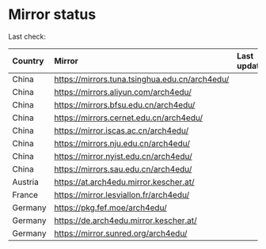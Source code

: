 <script src="./time.js"></script>
# Mirror status
Last check: <script type="text/javascript">localize(1714213193.7771642);</script>

|Country|Mirror|Last update|
|:------|:-----|:----------|
|China|https://mirrors.tuna.tsinghua.edu.cn/arch4edu/|<script type="text/javascript">localize(1714199438);</script>|
|China|https://mirrors.aliyun.com/arch4edu/|<script type="text/javascript">localize(1714157042);</script>|
|China|https://mirrors.bfsu.edu.cn/arch4edu/|<script type="text/javascript">localize(1714071072);</script>|
|China|https://mirrors.cernet.edu.cn/arch4edu/|<script type="text/javascript">localize(1714199438);</script>|
|China|https://mirror.iscas.ac.cn/arch4edu/|<script type="text/javascript">localize(1714157042);</script>|
|China|https://mirrors.nju.edu.cn/arch4edu/|<script type="text/javascript">localize(1714157042);</script>|
|China|https://mirror.nyist.edu.cn/arch4edu/|<script type="text/javascript">localize(1714157042);</script>|
|China|https://mirrors.sau.edu.cn/arch4edu/|<script type="text/javascript">localize(1714199438);</script>|
|Austria|https://at.arch4edu.mirror.kescher.at/|<script type="text/javascript">localize(1714199438);</script>|
|France|https://mirror.lesviallon.fr/arch4edu/|<script type="text/javascript">localize(1714157042);</script>|
|Germany|https://pkg.fef.moe/arch4edu/|<script type="text/javascript">localize(1714199438);</script>|
|Germany|https://de.arch4edu.mirror.kescher.at/|<script type="text/javascript">localize(1714199438);</script>|
|Germany|https://mirror.sunred.org/arch4edu/|<script type="text/javascript">localize(1714199438);</script>|

<script src="./tablefilter/tablefilter.js"></script>
<script src="./table.js"></script>